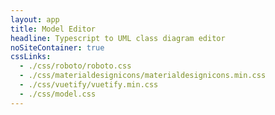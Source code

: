 ```yaml
---
layout: app
title: Model Editor
headline: Typescript to UML class diagram editor
noSiteContainer: true
cssLinks:
  - ./css/roboto/roboto.css
  - ./css/materialdesignicons/materialdesignicons.min.css
  - ./css/vuetify/vuetify.min.css
  - ./css/model.css
---
```


<div id="model-app"></div>

<script src="js/lodash/lodash.js"></script>
<script src="js/elkjs/lib/elk.bundled.js"></script>
<script type="text/javascript">
  mxBasePath = './js/mxgraph';
</script>
<script src="js/mxgraph/mxClient.js"></script>
<script src="js/vue/vue.js"></script>
<script src="js/vuetify/vuetify.js"></script>
<script src="js/monaco-editor/min/vs/loader.js"></script>
<script src="js/typescriptConfig.js"></script>
<script src="js/model.js"></script>
<script src="js/modelSample.js"></script>
<script src="js/modelDiagram.js"></script>
<script src="js/classDiagram.js"></script>
<script src="js/vUtils.js"></script>
<script src="js/typescript/typescript.min.js"></script>
<script src="js/vClassDiagram.js"></script>
<script src="js/vMonacoEditor.js"></script>
<script src="js/vModelViewer.js"></script>
<script src="js/vModelApp.js"></script>
